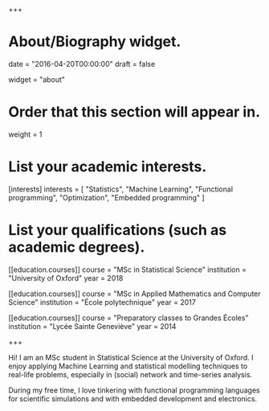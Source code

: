 +++
# About/Biography widget.

date = "2016-04-20T00:00:00"
draft = false

widget = "about"

# Order that this section will appear in.
weight = 1

# List your academic interests.
[interests]
interests = [
	"Statistics",
	"Machine Learning",
	"Functional programming",
	"Optimization",
	"Embedded programming"
]

# List your qualifications (such as academic degrees).
[[education.courses]]
  course = "MSc in Statistical Science"
  institution = "University of Oxford"
  year = 2018

[[education.courses]]
  course = "MSc in Applied Mathematics and Computer Science"
  institution = "École polytechnique"
  year = 2017

[[education.courses]]
  course = "Preparatory classes to Grandes Écoles"
  institution = "Lycée Sainte Geneviève"
  year = 2014

+++

Hi! I am an MSc student in Statistical Science at the University of
Oxford. I enjoy applying Machine Learning and statistical modelling
techniques to real-life problems, especially in (social) network and
time-series analysis.

During my free time, I love tinkering with functional programming
languages for scientific simulations and with embedded development and
electronics.
